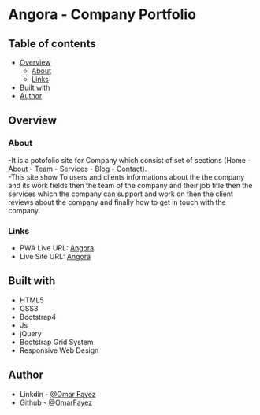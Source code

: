 # Angora - Company Portfolio

## Table of contents

- [Overview](#overview)
  - [About](#About)
  - [Links](#links)
- [Built with](#built-with)
- [Author](#author)
## Overview

### About
-It is a potofolio site for Company which consist of set of sections (Home - About - Team - Services - Blog - Contact).<br />
-This site show To users and clients informations about the the company and its work fields then the team of the company and their job title then the services which the company can support and work on then the client reviews about the company and finally how to get in touch with the company.

### Links
- PWA Live URL: [Angora](https://angora-omar.netlify.app/)
- Live Site URL: [Angora](https://omarfayez.github.io/03.Angora/)

## Built with

- HTML5
- CSS3
- Bootstrap4
- Js
- jQuery
- Bootstrap Grid System
- Responsive Web Design

## Author

- Linkdin - [@Omar Fayez](https://www.linkedin.com/in/fayez-95/)
- Github - [@OmarFayez](https://github.com/OmarFayez)
